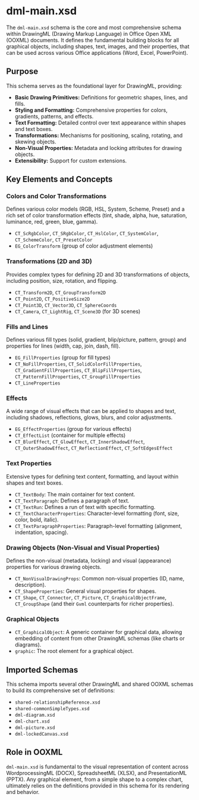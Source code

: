 # dml-main.xsd

The `dml-main.xsd` schema is the core and most comprehensive schema within DrawingML (Drawing Markup Language) in Office Open XML (OOXML) documents. It defines the fundamental building blocks for all graphical objects, including shapes, text, images, and their properties, that can be used across various Office applications (Word, Excel, PowerPoint).

## Purpose

This schema serves as the foundational layer for DrawingML, providing:
*   **Basic Drawing Primitives:** Definitions for geometric shapes, lines, and fills.
*   **Styling and Formatting:** Comprehensive properties for colors, gradients, patterns, and effects.
*   **Text Formatting:** Detailed control over text appearance within shapes and text boxes.
*   **Transformations:** Mechanisms for positioning, scaling, rotating, and skewing objects.
*   **Non-Visual Properties:** Metadata and locking attributes for drawing objects.
*   **Extensibility:** Support for custom extensions.

## Key Elements and Concepts

### Colors and Color Transformations

Defines various color models (RGB, HSL, System, Scheme, Preset) and a rich set of color transformation effects (tint, shade, alpha, hue, saturation, luminance, red, green, blue, gamma).

*   `CT_ScRgbColor`, `CT_SRgbColor`, `CT_HslColor`, `CT_SystemColor`, `CT_SchemeColor`, `CT_PresetColor`
*   `EG_ColorTransform` (group of color adjustment elements)

### Transformations (2D and 3D)

Provides complex types for defining 2D and 3D transformations of objects, including position, size, rotation, and flipping.

*   `CT_Transform2D`, `CT_GroupTransform2D`
*   `CT_Point2D`, `CT_PositiveSize2D`
*   `CT_Point3D`, `CT_Vector3D`, `CT_SphereCoords`
*   `CT_Camera`, `CT_LightRig`, `CT_Scene3D` (for 3D scenes)

### Fills and Lines

Defines various fill types (solid, gradient, blip/picture, pattern, group) and properties for lines (width, cap, join, dash, fill).

*   `EG_FillProperties` (group for fill types)
*   `CT_NoFillProperties`, `CT_SolidColorFillProperties`, `CT_GradientFillProperties`, `CT_BlipFillProperties`, `CT_PatternFillProperties`, `CT_GroupFillProperties`
*   `CT_LineProperties`

### Effects

A wide range of visual effects that can be applied to shapes and text, including shadows, reflections, glows, blurs, and color adjustments.

*   `EG_EffectProperties` (group for various effects)
*   `CT_EffectList` (container for multiple effects)
*   `CT_BlurEffect`, `CT_GlowEffect`, `CT_InnerShadowEffect`, `CT_OuterShadowEffect`, `CT_ReflectionEffect`, `CT_SoftEdgesEffect`

### Text Properties

Extensive types for defining text content, formatting, and layout within shapes and text boxes.

*   `CT_TextBody`: The main container for text content.
*   `CT_TextParagraph`: Defines a paragraph of text.
*   `CT_TextRun`: Defines a run of text with specific formatting.
*   `CT_TextCharacterProperties`: Character-level formatting (font, size, color, bold, italic).
*   `CT_TextParagraphProperties`: Paragraph-level formatting (alignment, indentation, spacing).

### Drawing Objects (Non-Visual and Visual Properties)

Defines the non-visual (metadata, locking) and visual (appearance) properties for various drawing objects.

*   `CT_NonVisualDrawingProps`: Common non-visual properties (ID, name, description).
*   `CT_ShapeProperties`: General visual properties for shapes.
*   `CT_Shape`, `CT_Connector`, `CT_Picture`, `CT_GraphicalObjectFrame`, `CT_GroupShape` (and their `Gvml` counterparts for richer properties).

### Graphical Objects

*   `CT_GraphicalObject`: A generic container for graphical data, allowing embedding of content from other DrawingML schemas (like charts or diagrams).
*   `graphic`: The root element for a graphical object.

## Imported Schemas

This schema imports several other DrawingML and shared OOXML schemas to build its comprehensive set of definitions:
*   `shared-relationshipReference.xsd`
*   `shared-commonSimpleTypes.xsd`
*   `dml-diagram.xsd`
*   `dml-chart.xsd`
*   `dml-picture.xsd`
*   `dml-lockedCanvas.xsd`

## Role in OOXML

`dml-main.xsd` is fundamental to the visual representation of content across WordprocessingML (DOCX), SpreadsheetML (XLSX), and PresentationML (PPTX). Any graphical element, from a simple shape to a complex chart, ultimately relies on the definitions provided in this schema for its rendering and behavior.

